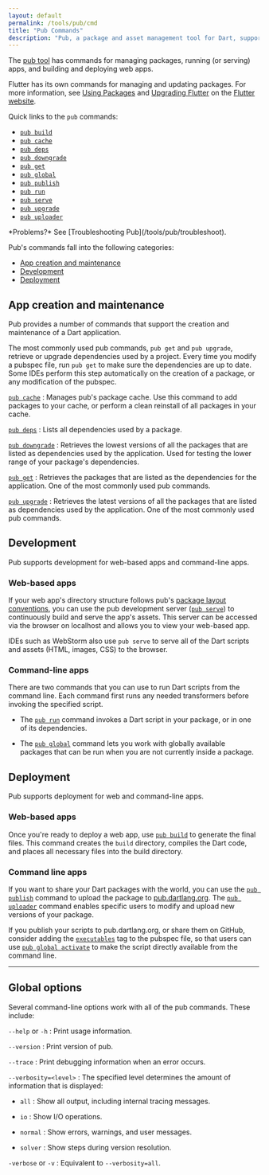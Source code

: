 ```yaml
---
layout: default
permalink: /tools/pub/cmd
title: "Pub Commands"
description: "Pub, a package and asset management tool for Dart, supports a variety of commands."
---
```


The [pub tool](/tools/pub) has commands for managing packages,
running (or serving) apps, and building and deploying web apps.

Flutter has its own commands for managing and updating packages.
For more information, see
[Using Packages]({{site.flutter}}/using-packages/) and
[Upgrading Flutter]({{site.flutter}}/upgrading/)
on the [Flutter website]({{site.flutter}}).

Quick links to the `pub` commands:

* [`pub build`]({{site.webdev}}/tools/pub/pub-build)
* [`pub cache`](/tools/pub/cmd/pub-cache)
* [`pub deps`](/tools/pub/cmd/pub-deps)
* [`pub downgrade`](/tools/pub/cmd/pub-downgrade)
* [`pub get`](/tools/pub/cmd/pub-get)
* [`pub global`](/tools/pub/cmd/pub-global)
* [`pub publish`](/tools/pub/cmd/pub-lish)
* [`pub run`](/tools/pub/cmd/pub-run)
* [`pub serve`]({{site.webdev}}/tools/pub/pub-serve)
* [`pub upgrade`](/tools/pub/cmd/pub-upgrade)
* [`pub uploader`](/tools/pub/cmd/pub-uploader)

<aside class="alert alert-info" markdown="1">
*Problems?*
See [Troubleshooting Pub](/tools/pub/troubleshoot).
</aside>

Pub's commands fall into the following categories:

* [App creation and maintenance](#app-creation-and-maintenance)
* [Development](#development)
* [Deployment](#deployment)

## App creation and maintenance

Pub provides a number of commands that support
the creation and maintenance of a Dart application.

The most commonly used pub commands, `pub get` and `pub upgrade`,
retrieve or upgrade dependencies used by a project.
Every time you modify a pubspec file, run `pub get`
to make sure the dependencies are up to date. Some IDEs
perform this step automatically on the creation of a package,
or any modification of the pubspec.

[`pub cache`](/tools/pub/cmd/pub-cache)
: Manages pub's package cache. Use this command to add packages
  to your cache, or perform a clean reinstall of all packages in
  your cache.

[`pub deps`](/tools/pub/cmd/pub-deps)
: Lists all dependencies used by a package.

[`pub downgrade`](/tools/pub/cmd/pub-downgrade)
: Retrieves the lowest versions of all the packages that are
  listed as dependencies used by the application. Used for testing
  the lower range of your package's dependencies.

[`pub get`](/tools/pub/cmd/pub-get)
: Retrieves the packages that are listed as the dependencies for
  the application. One of the most commonly used pub commands.

[`pub upgrade`](/tools/pub/cmd/pub-upgrade)
: Retrieves the latest versions of all the packages that are listed
  as dependencies used by the application. One of the most commonly
  used pub commands.

## Development

Pub supports development for web-based apps and command-line apps.

### Web-based apps

If your web app's directory structure follows pub's [package layout
conventions](/tools/pub/package-layout), you can use the pub development
server ([`pub serve`](({{site.webdev}}/tools/pub/pub-serve))) to continuously
build and serve the app's assets.
This server can be accessed via the browser on localhost and
allows you to view your web-based app.

IDEs such as WebStorm also use `pub serve` to serve all of the
Dart scripts and assets (HTML, images, CSS) to the browser.

### Command-line apps

There are two commands that you can use to run Dart scripts
from the command line. Each command first runs any needed
transformers before invoking the specified script.

* The [`pub run`](/tools/pub/cmd/pub-run) command invokes a Dart script in your
  package, or in one of its dependencies.

* The [`pub global`](/tools/pub/cmd/pub-global) command lets you work with
  globally available packages that can be run when you are not currently inside
  a package.

## Deployment

Pub supports deployment for web and command-line apps.

### Web-based apps

Once you're ready to deploy a web app,
use [`pub build`]({{site.webdev}}/tools/pub/pub-build)
to generate the final files. This command creates the `build` directory,
compiles the Dart code, and places all necessary files into the build
directory.

### Command line apps

If you want to share your Dart packages with the world, you can
use the [`pub publish`](/tools/pub/cmd/pub-lish) command to upload the
package to [pub.dartlang.org](https://pub.dartlang.org). The
[`pub uploader`](/tools/pub/cmd/pub-uploader) command enables specific users
to modify and upload new versions of your package.

If you publish your scripts to pub.dartlang.org, or share them on GitHub,
consider adding the
[`executables`](/tools/pub/cmd/pub-global#configuring-a-package)
tag to the pubspec file, so that users can use
[`pub global activate`](/tools/pub/cmd/pub-global#activating-a-package)
to make the script directly available from the command line.

---

## Global options

Several command-line options work with all of the pub commands.
These include:

`--help` or `-h`
: Print usage information.

`--version`
: Print version of pub.

`--trace`
: Print debugging information when an error occurs.

`--verbosity=<level>`
: The specified level determines the amount of information that is displayed:

* `all`
: Show all output, including internal tracing messages.

* `io`
: Show I/O operations.

* `normal`
: Show errors, warnings, and user messages.

* `solver`
: Show steps during version resolution.

`-verbose` or `-v`
: Equivalent to `--verbosity=all`.

